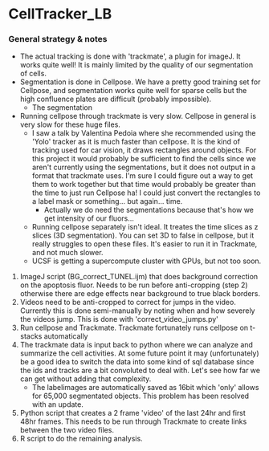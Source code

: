 # CellTracker_LB

### General strategy & notes
- The actual tracking is done with 'trackmate', a plugin for imageJ. It works quite well! It is mainly limited by the 
quality of our segmentation of cells.
- Segmentation is done in Cellpose. We have a pretty good training set for Cellpose, and segmentation works quite well 
for sparse cells but the high confluence plates are difficult (probably impossible).
  - The segmentation
- Running cellpose through trackmate is very slow. Cellpose in general is very slow for these huge files.
  - I saw a talk by Valentina Pedoia where she recommended using the 'Yolo' tracker as it is much faster than cellpose.
  It is the kind of tracking used for car vision, it draws rectangles around objects. For this project it would probably
  be sufficient to find the cells since we aren't currently using the segmentations, but it does not output in a format
  that trackmate uses. I'm sure I could figure out a way to get them to work together but that time would probably
  be greater than the time to just run Cellpose ha! I could just convert the rectangles to a label mask or something...
  but again... time.
    - Actually we do need the segmentations because that's how we get intensity of our fluors...
  - Running cellpose separately isn't ideal. It treates the time slices as z slices (3D segmentation). You can set 3D to false
  in cellpose, but it really struggles to open these files. It's easier to run it in Trackmate, and not much slower.
  - UCSF is getting a supercompute cluster with GPUs, but not too soon.

1. ImageJ script (BG_correct_TUNEL.ijm) that does background correction on the apoptosis fluor. Needs to be run before anti-cropping (step 2) 
otherwise there are edge effects near background to true black borders. 
2. Videos need to be anti-cropped to correct for jumps in the video. Currently this is done semi-manually by noting when
and how severely the videos jump. This is done with 'correct_video_jumps.py'
3. Run cellpose and Trackmate. Trackmate fortunately runs cellpose on t-stacks automatically
4. The trackmate data is input back to python where we can analyze and summarize the cell activities. At some future point
it may (unfortunately) be a good idea to switch the data into some kind of sql database since the ids and tracks are a bit
convoluted to deal with. Let's see how far we can get without adding that complexity.
   - The labelimages are automatically saved as 16bit which 'only' allows for 65,000 segmentated objects. This problem has
   been resolved with an update.
5. Python script that creates a 2 frame 'video' of the last 24hr and first 48hr frames. This needs to be run through 
Trackmate to create links between the two video files.
6. R script to do the remaining analysis.